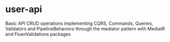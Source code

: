 # user-api
Basic API CRUD operations implementing CQRS, Commands, Queries, Validators and PipelineBehaviors through the mediator pattern with MediatR and FluenValidations packages
